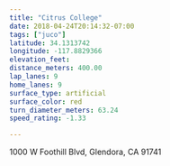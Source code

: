 ```yaml
---
title: "Citrus College"
date: 2018-04-24T20:14:32-07:00
tags: ["juco"]
latitude: 34.1313742
longitude: -117.8829366
elevation_feet:
distance_meters: 400.00
lap_lanes: 9
home_lanes: 9
surface_type: artificial
surface_color: red
turn_diameter_meters: 63.24
speed_rating: -1.33

---
```

1000 W Foothill Blvd, Glendora, CA 91741
<!--more-->
